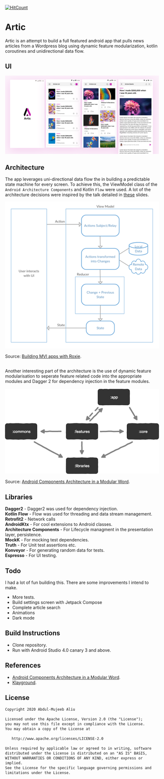 [![HitCount](http://hits.dwyl.com/aliumujib/artic.svg)](http://hits.dwyl.com/aliumujib/artic)

# Artic

Artic is an attempt to build a full featured android app that pulls news articles from a Wordpress blog using dynamic feature modularization, kotlin coroutines and unidirectional data flow.

## UI
<img src="art/dribbble_shot_HD.png" />

## Architecture

The app leverages uni-directional data flow the in building a predictable state machine for every screen. To achieve this, the ViewModel class of the `Android Architecture Components` and Kotlin `Flow` were used. A lot of the architecture decisions were inspired by the talk detailed in [these](https://speakerdeck.com/ragdroid/flowing-things-not-so-strange-in-the-mvi-world) slides.

<img src="art/flow.png" />

Source: [Building MVI apps with Roxie](https://proandroiddev.com/unidirectional-data-flow-with-roxie-bec546c18598).

</br>
Another interesting part of the architecture is the use of dynamic feature modularisation to seperate feature related code into the appropriate modules and Dagger 2 for dependency injection in the feature modules.
</br>
</br>

<img src="art/feature_mod.png" />

Source: [Android Components Architecture in a Modular Word](https://hackernoon.com/android-components-architecture-in-a-modular-word-d0k32i6).

## Libraries
**Dagger2** - Dagger2 was used for dependency injection.</br>
**Kotlin Flow** - Flow was used for threading and data stream management.</br>
**Retrofit2** - Network calls</br>
**AndroidKtx** - For cool extensions to Android classes.</br>
**Architecture Components** - For Lifecycle managment in the presentation layer, persistence.</br>
**MockK** - For mocking test dependencies.</br>
**Truth** - For Unit test assertions etc.</br>
**Konveyor** - For generating random data for tests.</br>
**Espresso** - For UI testing.</br>

## Todo

I had a lot of fun building this. There are some improvements I intend to make.

- More tests. </br>
- Build settings screen with Jetpack Compose
- Complete article search
- Animations
- Dark mode

## Build Instructions
- Clone repository.</br>
- Run with Android Studio 4.0 canary 3 and above. </br>

## References
- [Android Components Architecture in a Modular Word](https://hackernoon.com/android-components-architecture-in-a-modular-word-d0k32i6).
- [Klayground](https://github.com/ragdroid/klayground).

## License
```
Copyright 2020 Abdul-Mujeeb Aliu

Licensed under the Apache License, Version 2.0 (the "License");
you may not use this file except in compliance with the License.
You may obtain a copy of the License at

   http://www.apache.org/licenses/LICENSE-2.0

Unless required by applicable law or agreed to in writing, software
distributed under the License is distributed on an "AS IS" BASIS,
WITHOUT WARRANTIES OR CONDITIONS OF ANY KIND, either express or implied.
See the License for the specific language governing permissions and
limitations under the License.
```
